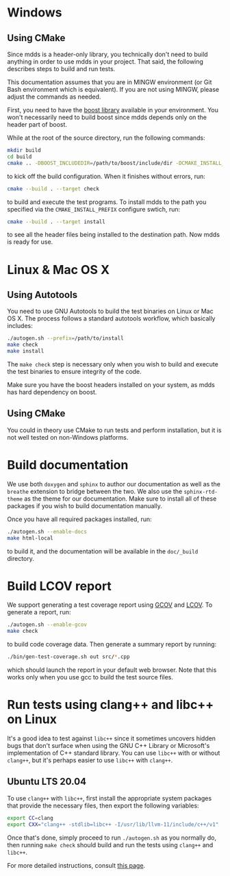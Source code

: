 
# Windows

## Using CMake

Since mdds is a header-only library, you technically don't need to build
anything in order to use mdds in your project.  That said, the following
describes steps to build and run tests.

This documentation assumes that you are in MINGW environment (or Git Bash
environment which is equivalent).  If you are not using MINGW, please adjust
the commands as needed.

First, you need to have the [boost library](https://www.boost.org/) available
in your environment.  You won't necessarily need to build boost since mdds
depends only on the header part of boost.

While at the root of the source directory, run the following commands:

```bash
mkdir build
cd build
cmake .. -DBOOST_INCLUDEDIR=/path/to/boost/include/dir -DCMAKE_INSTALL_PREFIX=/path/to/install
```

to kick off the build configuration.  When it finishes without errors, run:

```bash
cmake --build . --target check
```

to build and execute the test programs.  To install mdds to the path you
specified via the `CMAKE_INSTALL_PREFIX` configure swtich, run:

```bash
cmake --build . --target install
```

to see all the header files being installed to the destination path.  Now mdds
is ready for use.


# Linux & Mac OS X

## Using Autotools

You need to use GNU Autotools to build the test binaries on Linux or Mac OS X.
The process follows a standard autotools workflow, which basically includes:

```bash
./autogen.sh --prefix=/path/to/install
make check
make install
```

The `make check` step is necessary only when you wish to build and execute the
test binaries to ensure integrity of the code.

Make sure you have the boost headers installed on your system, as mdds has
hard dependency on boost.

## Using CMake

You could in theory use CMake to run tests and perform installation, but it is
not well tested on non-Windows platforms.

# Build documentation

We use both `doxygen` and `sphinx` to author our documentation as well as
the `breathe` extension to bridge between the two.  We also use the
`sphinx-rtd-theme` as the theme for our documentation.  Make sure to install
all of these packages if you wish to build documentation manually.

Once you have all required packages installed, run:

```bash
./autogen.sh --enable-docs
make html-local
```

to build it, and the documentation will be available in the `doc/_build`
directory.

# Build LCOV report

We support generating a test coverage report using [GCOV](https://gcc.gnu.org/onlinedocs/gcc/Gcov.html)
and [LCOV](https://github.com/linux-test-project/lcov).  To generate a report,
run:

```bash
./autogen.sh --enable-gcov
make check
```

to build code coverage data.  Then generate a summary report by running:

```bash
./bin/gen-test-coverage.sh out src/*.cpp
```

which should launch the report in your default web browser.  Note that this works
only when you use gcc to build the test source files.

# Run tests using clang++ and libc++ on Linux

It's a good idea to test against `libc++` since it sometimes uncovers hidden
bugs that don't surface when using the GNU C++ Library or Microsoft's
implementation of C++ standard library.  You can use `libc++` with or without
`clang++`, but it's perhaps easier to use `libc++` with `clang++`.

## Ubuntu LTS 20.04

To use `clang++` with `libc++`, first install the appropriate system packages
that provide the necessary files, then export the following variables:

```bash
export CC=clang
export CXX="clang++ -stdlib=libc++ -I/usr/lib/llvm-11/include/c++/v1"
```

Once that's done, simply proceed to run `./autogen.sh` as you normally do, then
running `make check` should build and run the tests using `clang++` and `libc++`.

For more detailed instructions, consult [this page](https://libcxx.llvm.org/UsingLibcxx.html).
